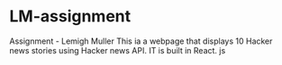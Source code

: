 # LM-assignment
Assignment - Lemigh Muller
This ia a webpage that displays 10 Hacker news stories using Hacker news API.
IT is built in React. js

